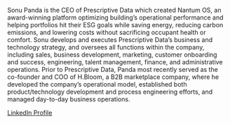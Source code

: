 Sonu Panda is the CEO of Prescriptive Data which created Nantum OS, an award-winning platform optimizing building’s operational performance and helping portfolios hit their ESG goals while saving energy, reducing carbon emissions, and lowering costs without sacrificing occupant health or comfort. Sonu develops and executes Prescriptive Data’s business and technology strategy, and oversees all functions within the company, including sales, business development, marketing, customer onboarding and success, engineering, talent management, finance, and administrative operations. Prior to Prescriptive Data, Panda most recently served as the co-founder and COO of H.Bloom, a B2B marketplace company, where he developed the company’s operational model, established both product/technology development and process engineering efforts, and managed day-to-day business operations.

[LinkedIn Profile](https://linkedin.com/in/sonu-panda-b5641)

